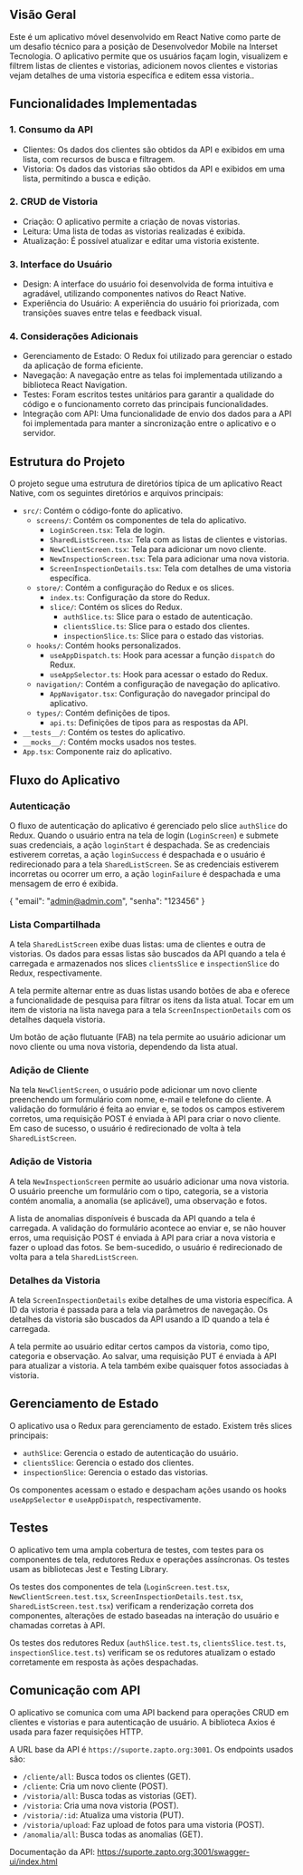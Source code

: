## Visão Geral

Este é um aplicativo móvel desenvolvido em React Native como parte de um desafio técnico para a posição de Desenvolvedor Mobile na Interset Tecnologia. O aplicativo permite que os usuários façam login, visualizem e filtrem listas de clientes e vistorias, adicionem novos clientes e vistorias vejam detalhes de uma vistoria específica e editem essa vistoria..

## Funcionalidades Implementadas

### 1. Consumo da API

- Clientes: Os dados dos clientes são obtidos da API e exibidos em uma lista, com recursos de busca e filtragem.
- Vistoria: Os dados das vistorias são obtidos da API e exibidos em uma lista, permitindo a busca e edição.

### 2. CRUD de Vistoria

- Criação: O aplicativo permite a criação de novas vistorias.
- Leitura: Uma lista de todas as vistorias realizadas é exibida.
- Atualização: É possível atualizar e editar uma vistoria existente.

### 3. Interface do Usuário

- Design: A interface do usuário foi desenvolvida de forma intuitiva e agradável, utilizando componentes nativos do React Native.
- Experiência do Usuário: A experiência do usuário foi priorizada, com transições suaves entre telas e feedback visual.

### 4. Considerações Adicionais

- Gerenciamento de Estado: O Redux foi utilizado para gerenciar o estado da aplicação de forma eficiente.
- Navegação: A navegação entre as telas foi implementada utilizando a biblioteca React Navigation.
- Testes: Foram escritos testes unitários para garantir a qualidade do código e o funcionamento correto das principais funcionalidades.
- Integração com API: Uma funcionalidade de envio dos dados para a API foi implementada para manter a sincronização entre o aplicativo e o servidor.

## Estrutura do Projeto

O projeto segue uma estrutura de diretórios típica de um aplicativo React Native, com os seguintes diretórios e arquivos principais:

- `src/`: Contém o código-fonte do aplicativo.
  - `screens/`: Contém os componentes de tela do aplicativo.
    - `LoginScreen.tsx`: Tela de login.
    - `SharedListScreen.tsx`: Tela com as listas de clientes e vistorias.
    - `NewClientScreen.tsx`: Tela para adicionar um novo cliente.
    - `NewInspectionScreen.tsx`: Tela para adicionar uma nova vistoria.
    - `ScreenInspectionDetails.tsx`: Tela com detalhes de uma vistoria específica.
  - `store/`: Contém a configuração do Redux e os slices.
    - `index.ts`: Configuração da store do Redux.
    - `slice/`: Contém os slices do Redux.
      - `authSlice.ts`: Slice para o estado de autenticação.
      - `clientsSlice.ts`: Slice para o estado dos clientes.
      - `inspectionSlice.ts`: Slice para o estado das vistorias.
  - `hooks/`: Contém hooks personalizados.
    - `useAppDispatch.ts`: Hook para acessar a função `dispatch` do Redux.
    - `useAppSelector.ts`: Hook para acessar o estado do Redux.
  - `navigation/`: Contém a configuração de navegação do aplicativo.
    - `AppNavigator.tsx`: Configuração do navegador principal do aplicativo.
  - `types/`: Contém definições de tipos.
    - `api.ts`: Definições de tipos para as respostas da API.
- `__tests__/`: Contém os testes do aplicativo.
- `__mocks__/`: Contém mocks usados nos testes.
- `App.tsx`: Componente raiz do aplicativo.

## Fluxo do Aplicativo

### Autenticação

O fluxo de autenticação do aplicativo é gerenciado pelo slice `authSlice` do Redux. Quando o usuário entra na tela de login (`LoginScreen`) e submete suas credenciais, a ação `loginStart` é despachada. Se as credenciais estiverem corretas, a ação `loginSuccess` é despachada e o usuário é redirecionado para a tela `SharedListScreen`. Se as credenciais estiverem incorretas ou ocorrer um erro, a ação `loginFailure` é despachada e uma mensagem de erro é exibida.

{ "email": "admin@admin.com", "senha": "123456" }

### Lista Compartilhada

A tela `SharedListScreen` exibe duas listas: uma de clientes e outra de vistorias. Os dados para essas listas são buscados da API quando a tela é carregada e armazenados nos slices `clientsSlice` e `inspectionSlice` do Redux, respectivamente.

A tela permite alternar entre as duas listas usando botões de aba e oferece a funcionalidade de pesquisa para filtrar os itens da lista atual. Tocar em um item de vistoria na lista navega para a tela `ScreenInspectionDetails` com os detalhes daquela vistoria.

Um botão de ação flutuante (FAB) na tela permite ao usuário adicionar um novo cliente ou uma nova vistoria, dependendo da lista atual.

### Adição de Cliente

Na tela `NewClientScreen`, o usuário pode adicionar um novo cliente preenchendo um formulário com nome, e-mail e telefone do cliente. A validação do formulário é feita ao enviar e, se todos os campos estiverem corretos, uma requisição POST é enviada à API para criar o novo cliente. Em caso de sucesso, o usuário é redirecionado de volta à tela `SharedListScreen`.

### Adição de Vistoria

A tela `NewInspectionScreen` permite ao usuário adicionar uma nova vistoria. O usuário preenche um formulário com o tipo, categoria, se a vistoria contém anomalia, a anomalia (se aplicável), uma observação e fotos.

A lista de anomalias disponíveis é buscada da API quando a tela é carregada. A validação do formulário acontece ao enviar e, se não houver erros, uma requisição POST é enviada à API para criar a nova vistoria e fazer o upload das fotos. Se bem-sucedido, o usuário é redirecionado de volta para a tela `SharedListScreen`.

### Detalhes da Vistoria

A tela `ScreenInspectionDetails` exibe detalhes de uma vistoria específica. A ID da vistoria é passada para a tela via parâmetros de navegação. Os detalhes da vistoria são buscados da API usando a ID quando a tela é carregada.

A tela permite ao usuário editar certos campos da vistoria, como tipo, categoria e observação. Ao salvar, uma requisição PUT é enviada à API para atualizar a vistoria. A tela também exibe quaisquer fotos associadas à vistoria.

## Gerenciamento de Estado

O aplicativo usa o Redux para gerenciamento de estado. Existem três slices principais:

- `authSlice`: Gerencia o estado de autenticação do usuário.
- `clientsSlice`: Gerencia o estado dos clientes.
- `inspectionSlice`: Gerencia o estado das vistorias.

Os componentes acessam o estado e despacham ações usando os hooks `useAppSelector` e `useAppDispatch`, respectivamente.

## Testes

O aplicativo tem uma ampla cobertura de testes, com testes para os componentes de tela, redutores Redux e operações assíncronas. Os testes usam as bibliotecas Jest e Testing Library.

Os testes dos componentes de tela (`LoginScreen.test.tsx`, `NewClientScreen.test.tsx`, `ScreenInspectionDetails.test.tsx`, `SharedListScreen.test.tsx`) verificam a renderização correta dos componentes, alterações de estado baseadas na interação do usuário e chamadas corretas à API.

Os testes dos redutores Redux (`authSlice.test.ts`, `clientsSlice.test.ts`, `inspectionSlice.test.ts`) verificam se os redutores atualizam o estado corretamente em resposta às ações despachadas.

## Comunicação com API

O aplicativo se comunica com uma API backend para operações CRUD em clientes e vistorias e para autenticação de usuário. A biblioteca Axios é usada para fazer requisições HTTP.

A URL base da API é `https://suporte.zapto.org:3001`. Os endpoints usados são:

- `/cliente/all`: Busca todos os clientes (GET).
- `/cliente`: Cria um novo cliente (POST).
- `/vistoria/all`: Busca todas as vistorias (GET).
- `/vistoria`: Cria uma nova vistoria (POST).
- `/vistoria/:id`: Atualiza uma vistoria (PUT).
- `/vistoria/upload`: Faz upload de fotos para uma vistoria (POST).
- `/anomalia/all`: Busca todas as anomalias (GET).

Documentação da API: https://suporte.zapto.org:3001/swagger-ui/index.html
